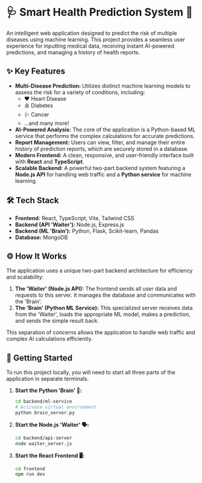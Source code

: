 # 🩺 Smart Health Prediction System 🧠

An intelligent web application designed to predict the risk of multiple diseases using machine learning. This project provides a seamless user experience for inputting medical data, receiving instant AI-powered predictions, and managing a history of health reports.

## ✨ Key Features

  * **Multi-Disease Prediction:** Utilizes distinct machine learning models to assess the risk for a variety of conditions, including:
      * ❤️ Heart Disease
      * 🩸 Diabetes
      * 🩺 Cancer
      * ...and many more\!
  * **AI-Powered Analysis:** The core of the application is a Python-based ML service that performs the complex calculations for accurate predictions.
  * **Report Management:** Users can view, filter, and manage their entire history of prediction reports, which are securely stored in a database.
  * **Modern Frontend:** A clean, responsive, and user-friendly interface built with **React** and **TypeScript**.
  * **Scalable Backend:** A powerful two-part backend system featuring a **Node.js API** for handling web traffic and a **Python service** for machine learning.

## 🛠️ Tech Stack

  * **Frontend:** React, TypeScript, Vite, Tailwind CSS
  * **Backend (API 'Waiter'):** Node.js, Express.js
  * **Backend (ML 'Brain'):** Python, Flask, Scikit-learn, Pandas
  * **Database:** MongoDB

## ⚙️ How It Works

The application uses a unique two-part backend architecture for efficiency and scalability:

1.  **The 'Waiter' (Node.js API):** The frontend sends all user data and requests to this server. It manages the database and communicates with the 'Brain'.
2.  **The 'Brain' (Python ML Service):** This specialized server receives data from the 'Waiter', loads the appropriate ML model, makes a prediction, and sends the simple result back.

This separation of concerns allows the application to handle web traffic and complex AI calculations efficiently.

## 🚀 Getting Started

To run this project locally, you will need to start all three parts of the application in separate terminals.

1.  **Start the Python 'Brain' 🧠:**
    ```bash
    cd backend/ml-service
    # Activate virtual environment
    python brain_server.py
    ```
2.  **Start the Node.js 'Waiter' 🗣️:**
    ```bash
    cd backend/api-server
    node waiter_server.js
    ```
3.  **Start the React Frontend 🖥️:**
    ```bash
    cd frontend
    npm run dev
    ```
